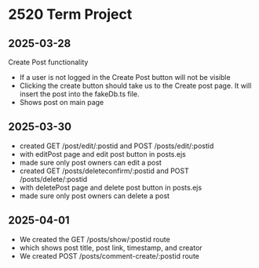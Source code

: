 # 2520 Term Project

## 2025-03-28

Create Post functionality

- If a user is not logged in the Create Post button will not be visible
- Clicking the create button should take us to the Create post page. It will insert the post into the fakeDb.ts file.
- Shows post on main page

## 2025-03-30

- created GET /post/edit/:postid and POST /posts/edit/:postid
- with editPost page and edit post button in posts.ejs
- made sure only post owners can edit a post
- created GET /posts/deleteconfirm/:postid and POST /posts/delete/:postid
- with deletePost page and delete post button in posts.ejs
- made sure only post owners can delete a post

## 2025-04-01

- We created the GET /posts/show/:postid route
- which shows post title, post link, timestamp, and creator
- We created POST /posts/comment-create/:postid route
